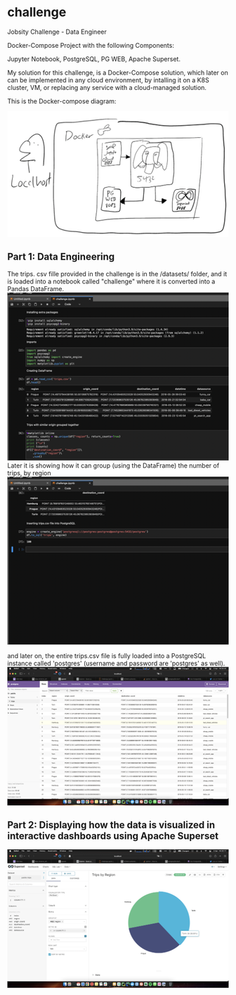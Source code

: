 # challenge
Jobsity Challenge - Data Engineer

Docker-Compose Project with the following Components:

Jupyter Notebook, PostgreSQL, PG WEB, Apache Superset.

My solution for this challenge, is a Docker-Compose solution, which later on can be implemented in any cloud environment, by intalling it on a K8S cluster, VM, or replacing any service with a cloud-managed solution.

This is the Docker-compose diagram:

![Alt text](https://github.com/hugoestradas/challenge/blob/main/dockercomposediagram.png?raw=true "docker-composediagram")

## Part 1: Data Engineering
The trips. csv fille provided in the challenge is in the /datasets/ folder, and it is loaded into a notebook called "challenge" where it is converted into a Pandas DataFrame. 
![Alt text](https://github.com/hugoestradas/challenge/blob/main/screenshots/notebook%201.png?=true "notebook1")
Later it is showing how it can group (using the DataFrame) the number of trips, by region
![Alt text](https://github.com/hugoestradas/challenge/blob/main/screenshots/notebook%202.png "notebook2")

and later on, the entire trips.csv file is fully loaded into a PostgreSQL instance called 'postgres' (username and password are 'postgres' as well).
![Alt text](https://github.com/hugoestradas/challenge/blob/main/screenshots/PG%20Web%20SQL%20trips.png?raw=true "pgwebpostgresql")

## Part 2: Displaying how the data is visualized in interactive dashboards using Apache Superset

![Alt text](https://github.com/hugoestradas/challenge/blob/main/screenshots/Superset%20Trips%20Region.png "firstdashboard")
